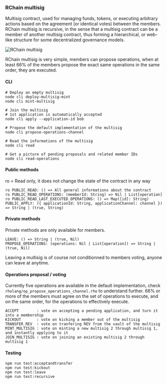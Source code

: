 ### RChain multisig

Multisig contract, used for managing funds, tokens, or executing arbitrary actions based on the agreement (or identical votes) between the members. RChain multisig is recursive, in the sense that a multisig contract can be a member of another multisig contract, thus forming a hierarchical, or web-like structure for some decentralized governance models.

![RChain multisig](https://i.ibb.co/hMrVSGN/title.jpg)

RChain multisig is very simple, members can propose operations, when at least 66% of the members propose the exact same operations in the same order, they are executed.

#### CLI

```
# Deploy an empty multisig
node cli deploy-multisig-mint
node cli mint-multisig

# Join the multisig
# 1st application is automatically accepted
node cli apply --application-id bob

# Propose the default implementation of the multisig
node cli propose-operations-channel

# Read the informations of the multisig
node cli read

# Get a picture of pending proposals and related member IDs
node cli read-operations
```

#### Public methods

ro = Read only, it does not change the state of the contract in any way

```
ro PUBLIC_READ: () => All general informations about the contract
ro PUBLIC_READ_OPERATIONS: (memberId: String) => Nil | List[operation]
ro PUBLIC_READ_LAST_EXECUTED_OPERATIONS: () => Map([id]: String)
PUBLIC_APPLY: ({ applicationId: String, applicationChannel: channel }) => String | (true, String)
```

#### Private methods

Private methods are only available for members.

```
LEAVE: () => String | (true, Nil)
PROPOSE_OPERATIONS: (operations: Nil | List[operation]) => String | (true, Nil)
```
Leaving a multisig is of course not conditionned to members voting, anyone can leave at anytime.

#### Operations proposal / voting

Currently five operations are available in the defautl implementation, check `rholang/op_propose_operations_channel.rho` to understand further. 66% or more of the members must agree on the set of operations to execute, and on the same order, for the operations to effectively execute.

```
ACCEPT        : vote on accepting a pending application, and turn it into a membership
KICKOUT       : vote on kicking a member out of the multisig
TRANSFER_REV  : vote on tranfering REV from the vault of the multisig
MINT_MULTISIG : vote on minting a new multisig 2 through multisig 1, and instantly applying to it
JOIN_MULTISIG : vote on joining an existing multisig 2 through multisig 1
```

#### Testing

```
npm run test:acceptandtransfer
npm run test:kickout
npm run test:leave
npm run test:recursive
```
